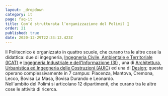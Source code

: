 ```yaml
---
layout: _dropdown
category: it
page: faq-it
title: Com’é strutturata l’organizzazione del Polimi? 🏫
order: 21
published: true
date: 2020-12-29T22:33:12.423Z
---
```

Il Politecnico è organizzato in quattro scuole, che curano tra le altre cose la didattica: due di ingegneria, [Ingegneria Civile, Ambientale e Territoriale (ICAT)](http://www.ingcat.polimi.it) e [Ingegneria Industriale e dell'Informazione (3I)](http://www.ingindinf.polimi.it) , una di [Architettura, Urbanistica ed Ingegneria delle Costruzioni (AUIC)](http://www.auic.polimi.it) ed una di [Design](http://www.design.polimi.it); queste operano complessivamente in 7 campus: Piacenza, Mantova, Cremona, Lecco, Bovisa La Masa, Bovisa Durando e Leonardo.\
Nell'ambito del Polimi si articolano 12 dipartimenti, che curano tra le altre cose le attività di ricerca.